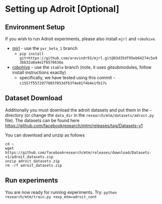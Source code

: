 # Setting up Adroit [Optional]

## Environment Setup

If you wish to run Adroit experiments, please also install `mjrl` and `robohive`.
 * [mjrl](https://github.com/aravindr93/mjrl/tree/pvr_beta_1) - use the `pvr_beta_1` branch
   * `pip install git+https://github.com/aravindr93/mjrl.git@83d35df95eb64274c5e93bb32a0a4e2f6576638a`
 * [robohive](https://github.com/vikashplus/robohive/tree/stable) - use the `stable` branch (note, it uses gitsubmodules, follow install instructions exactly)
   * specifically, we have tested using this commit - `c1557f5572977085f053df63f4e81f4b4e1fb17c`

## Dataset Download
Additionally you must download the adroit datasets and put them in the `~` directory (or change the `data_dir` in the `research/mtm/datasets/adroit.py` file).
The datasets can be found here https://github.com/facebookresearch/mtm/releases/tag/Datasets-v1

You can download and unzip as follows
```
cd ~
wget https://github.com/facebookresearch/mtm/releases/download/Datasets-v1/adroit_datasets.zip
unzip adroit_datasets.zip
rm -rf adroit_datasets.zip
```

## Run experiments
You are now ready for running experiments. Try:
`python research/mtm/train.py +exp_mtm=adroit_cont`
